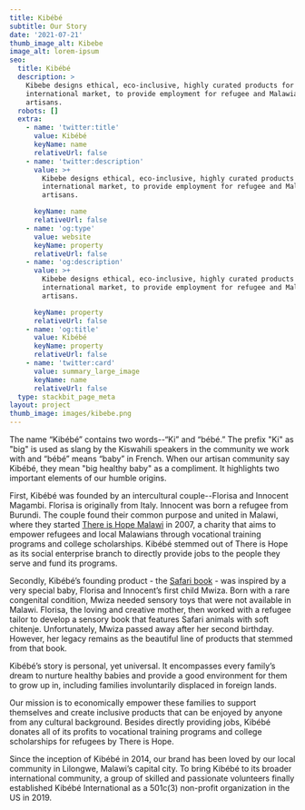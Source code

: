 ```yaml
---
title: Kibébé
subtitle: Our Story
date: '2021-07-21'
thumb_image_alt: Kibebe
image_alt: lorem-ipsum
seo:
  title: Kibébé
  description: >
    Kibebe designs ethical, eco-inclusive, highly curated products for the
    international market, to provide employment for refugee and Malawian
    artisans.
  robots: []
  extra:
    - name: 'twitter:title'
      value: Kibébé
      keyName: name
      relativeUrl: false
    - name: 'twitter:description'
      value: >+
        Kibebe designs ethical, eco-inclusive, highly curated products for the
        international market, to provide employment for refugee and Malawian
        artisans.

      keyName: name
      relativeUrl: false
    - name: 'og:type'
      value: website
      keyName: property
      relativeUrl: false
    - name: 'og:description'
      value: >+
        Kibebe designs ethical, eco-inclusive, highly curated products for the
        international market, to provide employment for refugee and Malawian
        artisans.

      keyName: property
      relativeUrl: false
    - name: 'og:title'
      value: Kibébé
      keyName: property
      relativeUrl: false
    - name: 'twitter:card'
      value: summary_large_image
      keyName: name
      relativeUrl: false
  type: stackbit_page_meta
layout: project
thumb_image: images/kibebe.png
---
```

The name “Kibébé” contains two words--“Ki” and “bébé.” The prefix "Ki" as "big" is used as slang by the Kiswahili speakers in the community we work with and “bébé” means “baby” in French. When our artisan community say Kibébé, they mean "big healthy baby" as a compliment. It highlights two important elements of our humble origins. 

First, Kibébé was founded by an intercultural couple--Florisa and Innocent Magambi. Florisa is originally from Italy. Innocent was born a refugee from Burundi. The couple found their common purpose and united in Malawi, where they started [There is Hope Malawi](http://thereishopemalawi.org/) in 2007, a charity that aims to empower refugees and local Malawians through vocational training programs and college scholarships. Kibébé stemmed out of There is Hope as its social enterprise branch to directly provide jobs to the people they serve and fund its programs. 

Secondly, Kibébé’s founding product - the [Safari book](https://kibebe.com/products/safari-book) - was inspired by a very special baby, Florisa and Innocent’s first child Mwiza. Born with a rare congenital condition, Mwiza needed sensory toys that were not available in Malawi. Florisa, the loving and creative mother, then worked with a refugee tailor to develop a sensory book that features Safari animals with soft chitenje. Unfortunately, Mwiza passed away after her second birthday. However, her legacy remains as the beautiful line of products that stemmed from that book.

Kibébé’s story is personal, yet universal. It encompasses every family’s dream to nurture healthy babies and provide a good environment for them to grow up in, including families involuntarily displaced in foreign lands. 

Our mission is to economically empower these families to support themselves and create inclusive products that can be enjoyed by anyone from any cultural background. Besides directly providing jobs, Kibébé donates all of its profits to vocational training programs and college scholarships for refugees by There is Hope. 

Since the inception of Kibébé in 2014, our brand has been loved by our local community in Lilongwe, Malawi’s capital city. To bring Kibébé to its broader international community, a group of skilled and passionate volunteers finally established Kibébé International as a 501c(3) non-profit organization in the US in 2019. 
